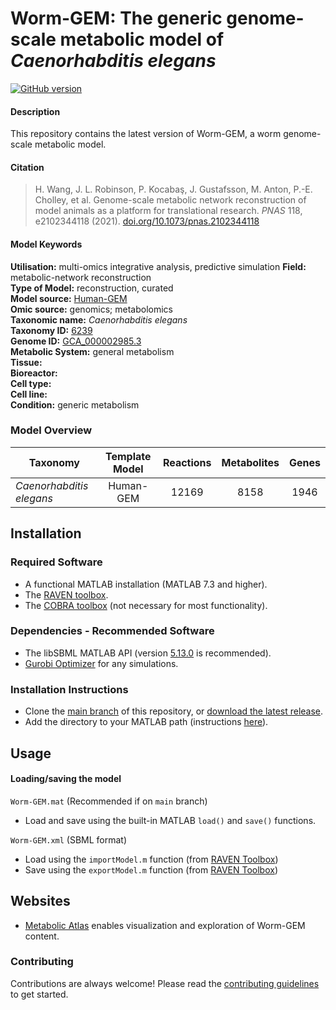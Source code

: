 
# Worm-GEM: The generic genome-scale metabolic model of _Caenorhabditis elegans_

[![GitHub version](https://badge.fury.io/gh/sysbiochalmers%2FWorm-GEM.svg)](https://badge.fury.io/gh/sysbiochalmers%2FWorm-GEM)


#### Description

This repository contains the latest version of Worm-GEM, a worm genome-scale metabolic model.


#### Citation

 > H. Wang, J. L. Robinson, P. Kocabaş, J. Gustafsson, M. Anton, P.-E. Cholley, et al. Genome-scale metabolic network reconstruction of model animals as a platform for translational research. _PNAS_ 118, e2102344118 (2021). [doi.org/10.1073/pnas.2102344118](https://doi.org/10.1073/pnas.2102344118)

#### Model Keywords

**Utilisation:** multi-omics integrative analysis, predictive simulation
**Field:** metabolic-network reconstruction  
**Type of Model:** reconstruction, curated  
**Model source:** [Human-GEM](https://doi.org/10.1126/scisignal.aaz1482)   
**Omic source:** genomics; metabolomics   
**Taxonomic name:** _Caenorhabditis elegans_  
**Taxonomy ID:** [6239](https://identifiers.org/taxonomy:6239)  
**Genome ID:** [GCA_000002985.3](https://identifiers.org/insdc.gca:GCA_000002985.3)  
**Metabolic System:** general metabolism  
**Tissue:**  
**Bioreactor:**    
**Cell type:**  
**Cell line:**  
**Condition:** generic metabolism


### Model Overview

|Taxonomy | Template Model | Reactions | Metabolites| Genes |
| ------------- |:-------------:|:-------------:|:-------------:|:-----:|
|_Caenorhabditis elegans_ |   Human-GEM |  12169  | 8158 | 1946 |


## Installation

### Required Software
* A functional MATLAB installation (MATLAB 7.3 and higher).
* The [RAVEN toolbox](https://github.com/SysBioChalmers/RAVEN).
* The [COBRA toolbox](https://github.com/opencobra/cobratoolbox) (not necessary for most functionality).


### Dependencies - Recommended Software
* The libSBML MATLAB API (version [5.13.0](https://sourceforge.net/projects/sbml/files/libsbml/5.13.0/stable/MATLAB%20interface/) is recommended).
* [Gurobi Optimizer](http://www.gurobi.com/registration/download-reg) for any simulations.


### Installation Instructions
* Clone the [main branch](https://github.com/SysBioChalmers/Worm-GEM/tree/main) of this repository, or [download the latest release](https://github.com/SysBioChalmers/Worm-GEM/releases/latest).
* Add the directory to your MATLAB path (instructions [here](https://se.mathworks.com/help/matlab/ref/addpath.html?requestedDomain=www.mathworks.com)).


## Usage

#### Loading/saving the model

`Worm-GEM.mat` (Recommended if on `main` branch)
* Load and save using the built-in MATLAB `load()` and `save()` functions.

`Worm-GEM.xml` (SBML format)
* Load using the `importModel.m` function (from [RAVEN Toolbox](https://github.com/SysBioChalmers/RAVEN))
* Save using the `exportModel.m` function (from [RAVEN Toolbox](https://github.com/SysBioChalmers/RAVEN))


## Websites

- [Metabolic Atlas](https://metabolicatlas.org/) enables visualization and exploration of Worm-GEM content.


### Contributing

Contributions are always welcome! Please read the [contributing guidelines](.github/CONTRIBUTING.md) to get started.


